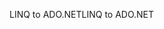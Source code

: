 <span data-ttu-id="be9d7-101">LINQ to ADO.NET</span><span class="sxs-lookup"><span data-stu-id="be9d7-101">LINQ to ADO.NET</span></span>